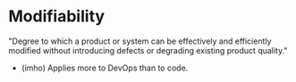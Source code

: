 Modifiability
=============

"Degree to which a product or system can be effectively and efficiently modified without introducing defects or degrading existing product quality."

- (imho) Applies more to DevOps than to code.


